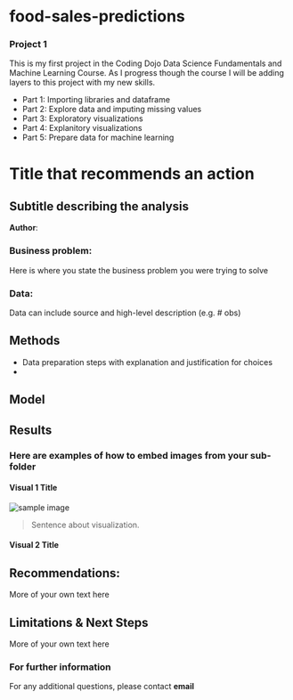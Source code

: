 # food-sales-predictions

### Project 1
This is my first project in the Coding Dojo Data Science Fundamentals and Machine Learning Course. As I progress though the course I will be adding layers to this project with my new skills.

- Part 1: Importing libraries and dataframe
- Part 2: Explore data and imputing missing values
- Part 3: Exploratory visualizations
- Part 4: Explanitory visualizations
- Part 5: Prepare data for machine learning

# Title that recommends an action
## Subtitle describing the analysis 

**Author**: 

### Business problem:

Here is where you state the business problem you were trying to solve


### Data:
Data can include source and high-level description (e.g. # obs)


## Methods
- Data preparation steps with explanation and justification for choices
- 

## Model

## Results

### Here are examples of how to embed images from your sub-folder


#### Visual 1 Title
![sample image](project1_sample_image.png)

> Sentence about visualization.
#### Visual 2 Title

## Recommendations:

More of your own text here


## Limitations & Next Steps

More of your own text here


### For further information


For any additional questions, please contact **email**

